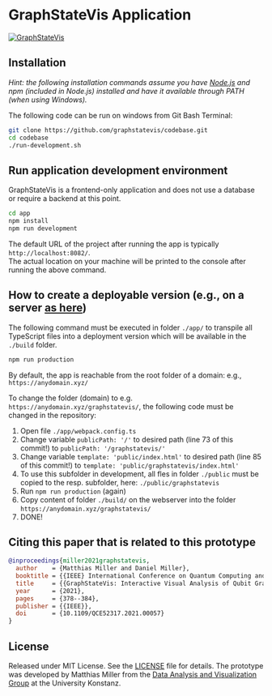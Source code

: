 # GraphStateVis Application

[![GraphStateVis](https://github.com/GraphStateVis/codebase/blob/main/app/assets/gifs/graphvis_app.gif?raw=true)](https://graphstatevis.github.io/app)

## Installation

_Hint: the following installation commands assume you have [Node.js](https://nodejs.org/en/download/) and npm (included in Node.js) installed and have it available through PATH (when using Windows)._

The following code can be run on windows from Git Bash Terminal:

```bash
git clone https://github.com/graphstatevis/codebase.git
cd codebase
./run-development.sh
```

## Run application development environment

GraphStateVis is a frontend-only application and does not use a database or require a backend at this point.

```bash
cd app
npm install
npm run development
```

The default URL of the project after running the app is typically `http://localhost:8082/`.  
The actual location on your machine will be printed to the console after running the above command.

## How to create a deployable version (e.g., on a server [as here](https://graphstatevis.github.io/app))

The following command must be executed in folder `./app/` to transpile all TypeScript files into a deployment version which will be available in the `./build` folder.

```bash
npm run production
```

By default, the app is reachable from the root folder of a domain: e.g., `https://anydomain.xyz/`

To change the folder (domain) to e.g. `https://anydomain.xyz/graphstatevis/`, the following code must be changed in the repository:

1. Open file `./app/webpack.config.ts`
2. Change variable `publicPath: '/'` to desired path (line 73 of this commit!) to `publicPath: '/graphstatevis/'`
3. Change variable `template: 'public/index.html'` to desired path (line 85 of this commit!) to `template: 'public/graphstatevis/index.html'`
4. To use this subfolder in development, all fles in folder `./public` must be copied to the resp. subfolder, here: `./public/graphstatevis`
5. Run `npm run production` (again)
6. Copy content of folder `./build/` on the webserver into the folder `https://anydomain.xyz/graphstatevis/`
7. DONE!

## Citing this paper that is related to this prototype

```bibtex
@inproceedings{miller2021graphstatevis,
  author    = {Matthias Miller and Daniel Miller},
  booktitle = {{IEEE} International Conference on Quantum Computing and Engineering ({QCE})},
  title     = {{GraphStateVis: Interactive Visual Analysis of Qubit Graph States and their Stabilizer Groups}}, 
  year      = {2021},
  pages     = {378--384},
  publisher = {{IEEE}},
  doi       = {10.1109/QCE52317.2021.00057}
}
```

## License
Released under MIT License. See the [LICENSE](LICENSE) file for details. The prototype was developed by Matthias Miller from the [Data Analysis and Visualization Group](https://www.vis.uni-konstanz.de/) at the University Konstanz.
